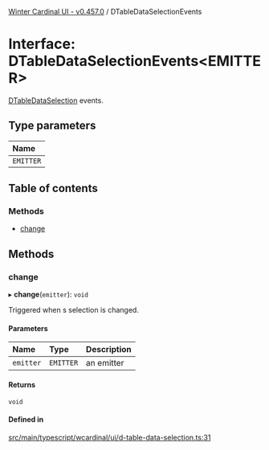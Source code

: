 [Winter Cardinal UI - v0.457.0](../index.md) / DTableDataSelectionEvents

# Interface: DTableDataSelectionEvents\<EMITTER\>

[DTableDataSelection](DTableDataSelection.md) events.

## Type parameters

| Name |
| :------ |
| `EMITTER` |

## Table of contents

### Methods

- [change](DTableDataSelectionEvents.md#change)

## Methods

### change

▸ **change**(`emitter`): `void`

Triggered when s selection is changed.

#### Parameters

| Name | Type | Description |
| :------ | :------ | :------ |
| `emitter` | `EMITTER` | an emitter |

#### Returns

`void`

#### Defined in

[src/main/typescript/wcardinal/ui/d-table-data-selection.ts:31](https://github.com/winter-cardinal/winter-cardinal-ui/blob/v0.457.0/src/main/typescript/wcardinal/ui/d-table-data-selection.ts#L31)
